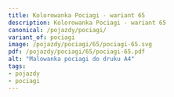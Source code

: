```yaml
---
title: Kolorowanka Pociagi - wariant 65
description: Kolorowanka Pociagi - wariant 65
canonical: /pojazdy/pociagi/
variant_of: pociagi
image: /pojazdy/pociagi/65/pociagi-65.svg
pdf: /pojazdy/pociagi/65/pociagi-65.pdf
alt: "Malowanka pociagi do druku A4"
tags:
- pojazdy
- pociagi
---
```

